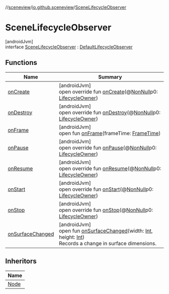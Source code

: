 //[sceneview](../../../index.md)/[io.github.sceneview](../index.md)/[SceneLifecycleObserver](index.md)

# SceneLifecycleObserver

[androidJvm]\
interface [SceneLifecycleObserver](index.md) : [DefaultLifecycleObserver](https://developer.android.com/reference/kotlin/androidx/lifecycle/DefaultLifecycleObserver.html)

## Functions

| Name | Summary |
|---|---|
| [onCreate](../../io.github.sceneview.node/-view-node/index.md#139941652%2FFunctions%2F-1571379623) | [androidJvm]<br>open override fun [onCreate](../../io.github.sceneview.node/-view-node/index.md#139941652%2FFunctions%2F-1571379623)(@[NonNull](https://developer.android.com/reference/kotlin/androidx/annotation/NonNull.html)p0: [LifecycleOwner](https://developer.android.com/reference/kotlin/androidx/lifecycle/LifecycleOwner.html)) |
| [onDestroy](index.md#1057561704%2FFunctions%2F-1571379623) | [androidJvm]<br>open override fun [onDestroy](index.md#1057561704%2FFunctions%2F-1571379623)(@[NonNull](https://developer.android.com/reference/kotlin/androidx/annotation/NonNull.html)p0: [LifecycleOwner](https://developer.android.com/reference/kotlin/androidx/lifecycle/LifecycleOwner.html)) |
| [onFrame](on-frame.md) | [androidJvm]<br>open fun [onFrame](on-frame.md)(frameTime: [FrameTime](../../io.github.sceneview.utils/-frame-time/index.md)) |
| [onPause](../../io.github.sceneview.node/-view-node/index.md#187777572%2FFunctions%2F-1571379623) | [androidJvm]<br>open override fun [onPause](../../io.github.sceneview.node/-view-node/index.md#187777572%2FFunctions%2F-1571379623)(@[NonNull](https://developer.android.com/reference/kotlin/androidx/annotation/NonNull.html)p0: [LifecycleOwner](https://developer.android.com/reference/kotlin/androidx/lifecycle/LifecycleOwner.html)) |
| [onResume](../../io.github.sceneview.node/-view-node/index.md#-1807945979%2FFunctions%2F-1571379623) | [androidJvm]<br>open override fun [onResume](../../io.github.sceneview.node/-view-node/index.md#-1807945979%2FFunctions%2F-1571379623)(@[NonNull](https://developer.android.com/reference/kotlin/androidx/annotation/NonNull.html)p0: [LifecycleOwner](https://developer.android.com/reference/kotlin/androidx/lifecycle/LifecycleOwner.html)) |
| [onStart](../../io.github.sceneview.node/-view-node/index.md#1240777104%2FFunctions%2F-1571379623) | [androidJvm]<br>open override fun [onStart](../../io.github.sceneview.node/-view-node/index.md#1240777104%2FFunctions%2F-1571379623)(@[NonNull](https://developer.android.com/reference/kotlin/androidx/annotation/NonNull.html)p0: [LifecycleOwner](https://developer.android.com/reference/kotlin/androidx/lifecycle/LifecycleOwner.html)) |
| [onStop](../../io.github.sceneview.node/-view-node/index.md#487071706%2FFunctions%2F-1571379623) | [androidJvm]<br>open override fun [onStop](../../io.github.sceneview.node/-view-node/index.md#487071706%2FFunctions%2F-1571379623)(@[NonNull](https://developer.android.com/reference/kotlin/androidx/annotation/NonNull.html)p0: [LifecycleOwner](https://developer.android.com/reference/kotlin/androidx/lifecycle/LifecycleOwner.html)) |
| [onSurfaceChanged](on-surface-changed.md) | [androidJvm]<br>open fun [onSurfaceChanged](on-surface-changed.md)(width: [Int](https://kotlinlang.org/api/latest/jvm/stdlib/kotlin/-int/index.html), height: [Int](https://kotlinlang.org/api/latest/jvm/stdlib/kotlin/-int/index.html))<br>Records a change in surface dimensions. |

## Inheritors

| Name |
|---|
| [Node](../../io.github.sceneview.node/-node/index.md) |
